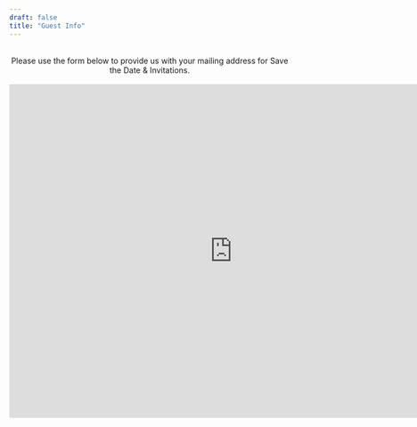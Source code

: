 ```yaml
---
draft: false
title: "Guest Info"
---
```

<div style="text-align: center;">
<br>
Please use the form below to provide us with your mailing address for Save the Date & Invitations.
<br>
<br>

<iframe src="https://form.victorianobennett.wedding/www/" style="border:0px #ffffff none;" name="myiFrame" scrolling="no" frameborder="1" marginheight="0px" marginwidth="0px" height="600px" width="800px" allowfullscreen></iframe><div style="overflow: auto; position: absolute; height: 0pt; width: 0pt;"></div><div style="overflow: auto; position: absolute; height: 0pt; width: 0pt;"><a href="https://www.embedista.com/">Iframe Generator</a></div><script type="text/javascript" src="https://www.embedista.com/j/if.js"></script> </div><style>.boxes2{height:212px;width:316px;} #new img{max-width:none!important;background:none!important}#iframe{max-height:none!important;max-width:none!important;background:none!important}</style></div>

</p>

</div>